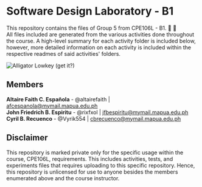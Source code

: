 
# Software Design Laboratory - B1

This repository contains the files of Group 5 from CPE106L - B1. :crocodile: :tada:  
All files included are generated from the various activities done throughout the course. A high-level summary for each activity folder is included below, however, more detailed information on each activity is included within the respective readmes of said activities' folders.

![Alligator Lowkey (get it?)](https://images-wixmp-ed30a86b8c4ca887773594c2.wixmp.com/f/3f0c22a5-54bc-434f-9871-a2c2f59fe9c0/demy4gh-88058594-b7ca-43ac-946d-500458a50885.png/v1/fill/w_861,h_750,q_80,strp/alligator_loki_by_dwaynebiddixart_demy4gh-fullview.jpg?token=eyJ0eXAiOiJKV1QiLCJhbGciOiJIUzI1NiJ9.eyJzdWIiOiJ1cm46YXBwOjdlMGQxODg5ODIyNjQzNzNhNWYwZDQxNWVhMGQyNmUwIiwiaXNzIjoidXJuOmFwcDo3ZTBkMTg4OTgyMjY0MzczYTVmMGQ0MTVlYTBkMjZlMCIsIm9iaiI6W1t7ImhlaWdodCI6Ijw9NzUwIiwicGF0aCI6IlwvZlwvM2YwYzIyYTUtNTRiYy00MzRmLTk4NzEtYTJjMmY1OWZlOWMwXC9kZW15NGdoLTg4MDU4NTk0LWI3Y2EtNDNhYy05NDZkLTUwMDQ1OGE1MDg4NS5wbmciLCJ3aWR0aCI6Ijw9ODYxIn1dXSwiYXVkIjpbInVybjpzZXJ2aWNlOmltYWdlLm9wZXJhdGlvbnMiXX0.OvPN6jkqpKL0voNl0efdZweLfHWDwmzrok7MXehR3dk)

## Members
  
**Altaire Faith C. Española**   - @altairefaith | <afcespanola@mymail.mapua.edu.ph>  
**John Friedrich B. Espiritu**  - @rixfxol      | <jfbespiritu@mymail.mapua.edu.ph>  
**Cyril B. Recuenco**           - @Vyrik554     | <cbrecuenco@mymail.mapua.edu.ph>  

## Disclaimer

This repository is marked private only for the specific usage within the course, CPE106L, requirements. This includes activities, tests, and experiments files that requires uploading to this specific repository. Hence, this repository is unlicensed for use to anyone besides the members enumerated above and the course instructor.
